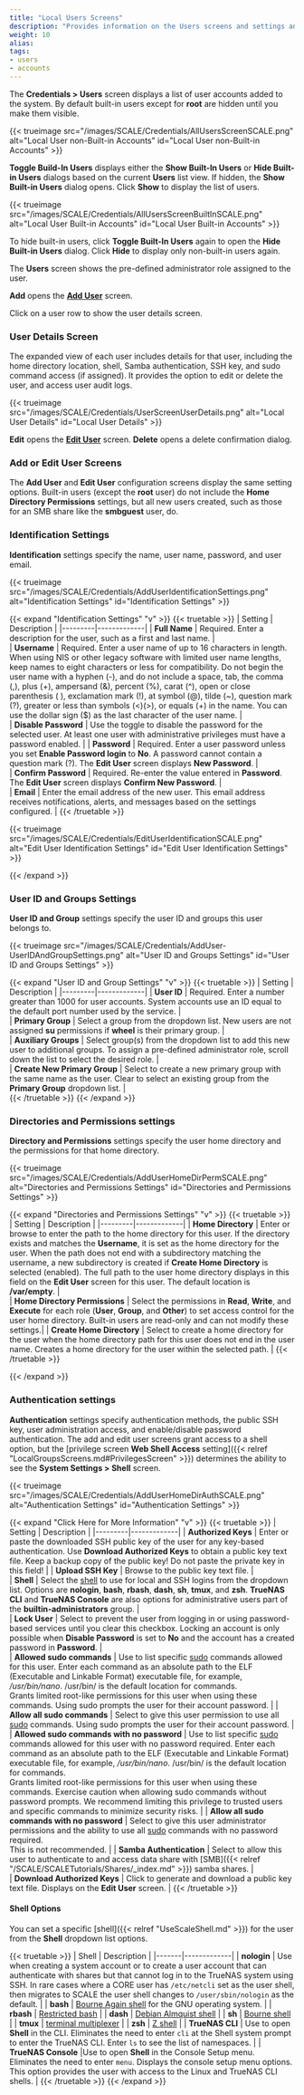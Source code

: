 ```yaml
---
title: "Local Users Screens"
description: "Provides information on the Users screens and settings and information on settings for the TrueNAS SCALE Shell screen."
weight: 10
alias: 
tags:
- users
- accounts
---
```


The **Credentials > Users** screen displays a list of user accounts added to the system.
By default built-in users except for **root** are hidden until you make them visible.

{{< trueimage src="/images/SCALE/Credentials/AllUsersScreenSCALE.png" alt="Local User non-Built-in Accounts" id="Local User non-Built-in Accounts" >}}

**Toggle Build-In Users** displays either the **Show Built-In Users** or **Hide Built-in Users** dialogs based on the current **Users** list view.
If hidden, the **Show Built-in Users** dialog opens. Click **Show** to display the list of users.

{{< trueimage src="/images/SCALE/Credentials/AllUsersScreenBuiltInSCALE.png" alt="Local User Built-in Accounts" id="Local User Built-in Accounts" >}}

To hide built-in users, click **Toggle Built-In Users** again to open the **Hide Built-in Users** dialog. Click **Hide** to display only non-built-in users again.

The **Users** screen shows the pre-defined administrator role assigned to the user.

**Add** opens the **[Add User](#add-or-edit-user-screens)** screen.

Click on a user row to show the user details screen.

### User Details Screen

The expanded view of each user includes details for that user, including the home directory location, shell, Samba authentication, SSH key, and sudo command access (if assigned).
It provides the option to edit or delete the user, and access user audit logs.

{{< trueimage src="/images/SCALE/Credentials/UserScreenUserDetails.png" alt="Local User Details" id="Local User Details" >}}

**Edit** opens the **[Edit User](#add-or-edit-user-screens)** screen. **Delete** opens a delete confirmation dialog.

### Add or Edit User Screens

The **Add User** and **Edit User** configuration screens display the same setting options. 
Built-in users (except the **root** user) do not include the **Home Directory Permissions** settings, but all new users created, such as those for an SMB share like the **smbguest** user, do.

### Identification Settings
**Identification** settings specify the name, user name, password, and user email.

{{< trueimage src="/images/SCALE/Credentials/AddUserIdentificationSettings.png" alt="Identification Settings" id="Identification Settings" >}}

{{< expand "Identification Settings" "v" >}}
{{< truetable >}}
| Setting | Description |
|---------|-------------|
| **Full Name** | Required. Enter a description for the user, such as a first and last name. |  
| **Username** | Required. Enter a user name of up to 16 characters in length. When using NIS or other legacy software with limited user name lengths, keep names to eight characters or less for compatibility. Do not begin the user name with a hyphen (-), and do not include a space, tab, the comma (,), plus (+), ampersand (&), percent (%), carat (^), open or close parenthesis ( ), exclamation mark (!), at symbol (@), tilde (~), question mark (?), greater or less than symbols (<)(>), or equals (+) in the name. You can use the dollar sign ($) as the last character of the user name. |  
| **Disable Password** | Use the toggle to disable the password for the selected user. At least one user with administrative privileges must have a password enabled. |
| **Password** | Required. Enter a user password unless you set **Enable Password login** to **No**. A password cannot contain a question mark (?). The **Edit User** screen displays **New Password**. |  
| **Confirm Password** | Required. Re-enter the value entered in **Password**. The **Edit User** screen displays **Confirm New Password**. |  
| **Email** | Enter the email address of the new user. This email address receives notifications, alerts, and messages based on the settings configured. |
{{< /truetable >}}

{{< trueimage src="/images/SCALE/Credentials/EditUserIdentificationSCALE.png" alt="Edit User Identification Settings" id="Edit User Identification Settings" >}}

{{< /expand >}}

### User ID and Groups Settings
**User ID and Group** settings specify the user ID and groups this user belongs to.

{{< trueimage src="/images/SCALE/Credentials/AddUser-UserIDAndGroupSettings.png" alt="User ID and Groups Settings" id="User ID and Groups Settings" >}}

{{< expand "User ID and Group Settings" "v" >}}
{{< truetable >}}
| Setting | Description |
|---------|-------------|
| **User ID** | Required. Enter a number greater than 1000 for user accounts. System accounts use an ID equal to the default port number used by the service. |  
| **Primary Group** | Select a group from the dropdown list. New users are not assigned **su** permissions if **wheel** is their primary group. |  
| **Auxiliary Groups** | Select group(s) from the dropdown list to add this new user to additional groups. To assign a pre-defined administrator role, scroll down the list to select the desired role. |  
| **Create New Primary Group** | Select to create a new primary group with the same name as the user. Clear to select an existing group from the **Primary Group** dropdown list. |  
{{< /truetable >}}
{{< /expand >}}

### Directories and Permissions settings
**Directory and Permissions** settings specify the user home directory and the permissions for that home directory.

{{< trueimage src="/images/SCALE/Credentials/AddUserHomeDirPermSCALE.png" alt="Directories and Permissions Settings" id="Directories and Permissions Settings" >}}

{{< expand "Directories and Permissions Settings" "v" >}}
{{< truetable >}}
| Setting | Description |
|---------|-------------|
| **Home Directory** | Enter or browse to enter the path to the home directory for this user. If the directory exists and matches the **Username**, it is set as the home directory for the user. When the path does not end with a subdirectory matching the username, a new subdirectory is created if **Create Home Directory** is selected (enabled). The full path to the user home directory displays in this field on the **Edit User** screen for this user. The default location is **/var/empty**. |   
| **Home Directory Permissions** | Select the permissions in **Read**, **Write**, and **Execute** for each role (**User**, **Group**, and **Other**) to set access control for the user home directory. Built-in users are read-only and can not modify these settings.|
| **Create Home Directory** | Select to create a home directory for the user when the home directory path for this user does not end in the user name. Creates a home directory for the user within the selected path. |
{{< /truetable >}}

{{< /expand >}}

### Authentication settings
**Authentication** settings specify authentication methods, the public SSH key, user administration access, and enable/disable password authentication.
The add and edit user screens grant access to a shell option, but the [privilege screen **Web Shell Access** setting]({{< relref "LocalGroupsScreens.md#PrivilegesScreen" >}}) determines the ability to see the **System Settings > Shell** screen.

{{< trueimage src="/images/SCALE/Credentials/AddUserHomeDirAuthSCALE.png" alt="Authentication Settings" id="Authentication Settings" >}}

{{< expand "Click Here for More Information" "v" >}}
{{< truetable >}}
| Setting | Description |
|---------|-------------|
| **Authorized Keys** | Enter or paste the downloaded SSH public key of the user for any key-based authentication. Use **Download Authorized Keys** to obtain a public key text file. Keep a backup copy of the public key! Do not paste the private key in this field! |
| **Upload SSH Key** | Browse to the public key text file. |  
| **Shell** | Select the [shell](#shell-options) to use for local and SSH logins from the dropdown list. Options are **nologin**, **bash**, **rbash**, **dash**, **sh**, **tmux**, and **zsh**. **TrueNAS CLI** and **TrueNAS Console** are also options for administrative users part of the **builtin-administrators** group. |  
| **Lock User** | Select to prevent the user from logging in or using password-based services until you clear this checkbox. Locking an account is only possible when **Disable Password** is set to **No** and the account has a created password in **Password**. |  
| **Allowed sudo commands** | Use to list specific [sudo](https://www.sudo.ws/) commands allowed for this user. Enter each command as an absolute path to the ELF (Executable and Linkable Format) executable file, for example, */usr/bin/nano*. <file>/usr/bin/</file> is the default location for commands. <br> Grants limited root-like permissions for this user when using these commands. Using sudo prompts the user for their account password. |
| **Allow all sudo commands** | Select to give this user permission to use all [sudo](https://www.sudo.ws/) commands. Using sudo prompts the user for their account password. |
| **Allowed sudo commands with no password** | Use to list specific [sudo](https://www.sudo.ws/) commands allowed for this user with no password required. Enter each command as an absolute path to the ELF (Executable and Linkable Format) executable file, for example, */usr/bin/nano*. <file>/usr/bin/</file> is the default location for commands. <br> Grants limited root-like permissions for this user when using these commands. Exercise caution when allowing sudo commands without password prompts. We recommend limiting this privilege to trusted users and specific commands to minimize security risks. |
| **Allow all sudo commands with no password** | Select to give this user administrator permissions and the ability to use all [sudo](https://www.sudo.ws/) commands with no password required. <br> This is not recommended. |
| **Samba Authentication** | Select to allow this user to authenticate to and access data share with [SMB]({{< relref "/SCALE/SCALETutorials/Shares/_index.md" >}}) samba shares. |  
| **Download Authorized Keys** | Click to generate and download a public key text file. Displays on the **Edit User** screen. |
{{< /truetable >}}

#### Shell Options
You can set a specific [shell]({{< relref "UseScaleShell.md" >}}) for the user from the **Shell** dropdown list options.

{{< truetable >}}
| Shell | Description |
|-------|-------------|
| **nologin** | Use when creating a system account or to create a user account that can authenticate with shares but that cannot log in to the TrueNAS system using SSH. In rare cases where a CORE user has `/etc/netcli` set as the user shell, then migrates to SCALE the user shell changes to `/user/sbin/nologin` as the default. |
| **bash** | [Bourne Again shell](https://www.gnu.org/software/bash/manual/bash.html) for the GNU operating system. |
| **rbash** | [Restricted bash](https://www.gnu.org/software/bash/manual/html_node/The-Restricted-Shell.html) |
| **dash** | [Debian Almquist shell](https://man7.org/linux/man-pages/man1/dash.1.html) |
| **sh** | [Bourne shell](https://www.in-ulm.de/~mascheck/bourne/v7/) |
| **tmux** | [terminal multiplexer](https://man7.org/linux/man-pages/man1/tmux.1.html)  |
| **zsh** | [Z shell](http://zsh.sourceforge.net/) |
| **TrueNAS CLI** | Use to open **Shell** in the CLI. Eliminates the need to enter `cli` at the Shell system prompt to enter the TrueNAS CLI. Enter `ls` to see the list of namespaces. |
| **TrueNAS Console** |Use to open **Shell** in the Console Setup menu. Eliminates the need to enter `menu`. Displays the console setup menu options. This option provides the user with access to the Linux and TrueNAS CLI shells. |
{{< /truetable >}}
{{< /expand >}}
